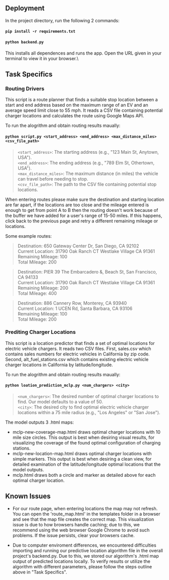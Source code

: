 ## Deployment

In the project directory, run the following 2 commands:

#### `pip install -r requirements.txt`

#### `python backend.py`

This installs all dependences and runs the app. Open the URL given in your terminal to view it in your browser.\

## Task Specifics
### Routing Drivers
This script is a route planner that finds a suitable stop location between a start and end address based on the maximum range of an EV and an average speed limit close to 55 mph. It reads a CSV file containing potential charger locations and calculates the route using Google Maps API.

To run the alogrithm and obtain routing results maually:

#### `python script.py <start_address> <end_address> <max_distance_miles> <csv_file_path>`
> `<start_address>`: The starting address (e.g., "123 Main St, Anytown, USA").  
`<end_address>`: The ending address (e.g., "789 Elm St, Othertown, USA").  
`<max_distance_miles>`: The maximum distance (in miles) the vehicle can travel before needing to stop.  
`<csv_file_path>`: The path to the CSV file containing potential stop locations.

When entering routes please make sure the destination and starting location are far apart, if the locations are too close and the mileage entered is enough to get from point A to B then the routing doesn't work because of the buffer we have added for a user's range of 15-50 miles. If this happens, click back to the previous page and retry a different remaining mileage or locations.

Some example routes:
> Destination: 650 Gateway Center Dr, San Diego, CA 92102  
Current Location: 31790 Oak Ranch CT Westlake Village CA 91361  
Remaining Mileage: 100  
Total Mileage: 200

> Destination: PIER 39 The Embarcadero &, Beach St, San Francisco, CA 94133  
Current Location: 31790 Oak Ranch CT Westlake Village CA 91361  
Remaining Mileage: 200  
Total Mileage: 400

> Destination: 886 Cannery Row, Monterey, CA 93940  
Current Location: 1 UCEN Rd, Santa Barbara, CA 93106  
Remaining Mileage: 100  
Total Mileage: 200

### Prediting Charger Locations
This script is a location predictor that finds a set of optimal locations for electric vehicle chargers. It reads two CSV files. First, sales.csv which contains sales numbers for electric vehicles in California by zip code. Second, alt_fuel_stations.csv which contains existing electric vehicle charger locations in California by latitude/longitude.

To run the alogrithm and obtain routing results maually:

#### `python loation_prediction_mclp.py <num_chargers> <city>`
> `<num_chargers>`: The desired number of optimal charger locations to find. Our model defaults to a value of 50.  
`<city>`: The desired city to find optimal electric vehicle charger locations within a 75 mile radius (e.g., "Los Angeles" or "San Jose").

The model outputs 3 .html maps: 
- mclp-new-coverage-map.html draws optimal charger locations with 10 mile size circles. This output is best when desiring visual results, for visualizing the coverage of the found optimal configuration of charging stations.
- mclp-new-location-map.html draws optimal charger locations with simple markers. This output is best when desiring a clean view, for detailed examination of the latitude/longitude optimal locations that the model outputs. 
- mclp.html draws both a circle and marker as detailed above for each optimal charger location.

## Known Issues

- For our route page, when entering locations the map may not refresh. You can open the 'route_map.html' in the templates folder in a browser and see that the map file creates the correct map. This visualization issue is due to how browsers handle caching; due to this, we recommend using the web browser Google Chrome to avoid such problems. If the issue persists, clear your browsers cache. 

- Due to computer enviroment differences, we encountered difficulties importing and running our predictive location algorithm file in the overall project's backend.py. Due to this, we stored our algorithm's .html map output of predicted locations locally. To verify results or utilize the algorithm with different parameters, please follow the steps outline above in "Task Specifics". 
